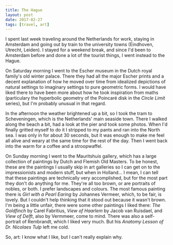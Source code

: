 ```yaml
---
title: The Hague
layout: post
date: 2017-02-27
tags: [travel, art]
---
```


I spent last week traveling around the Netherlands for work, staying in Amsterdam and going out by train to the university towns (Eindhoven, Utrecht, Leiden).
I stayed for a weekend break, and since I'd been to Amsterdam before and done a lot of the tourist things, I went instead to the Hague.

On Saturday morning I went to the Escher museum in the Dutch royal family's old winter palace.
There they had all the major Escher prints and a decent explanation of how he moved over time from idealized depictions of natural settings to imaginary settings to pure geometric forms.
I would have liked there to have been more about how he took inspiration from maths (particulary the hyperbolic geometry of the Poincar&eacute; disk in the *Circle Limit* series), but I'm probably unusual in that regard.

In the afternoon the weather brightened up a bit, so I took the tram to Scheveningen, which is the Netherlands' main seaside town.
There I walked along the beach a bit, had a look at the pier and took some photos.
When I'd finally gritted myself to do it I stripped to my pants and ran into the North sea.
I was only in for about 30 seconds, but it was enough to make me feel all alive and weary at the same time for the rest of the day.
Then I went back into the warm for a coffee and a stroopwaffel.

On Sunday morning I went to the Mauritshuis gallery, which has a large collection of paintings by Dutch and Flemish Old Masters.
To be honest, these are the paintings I usually skip in art galleries so I can get on to the impressionists and modern stuff, but when in Holland...
I mean, I can tell that these paintings are technically very accomplished, but for the most part they don't do anything for me. They're all too brown, or are portraits of nobles, or both.
I prefer landscapes and colours.
The most famous painting there is *Girl with a Pearl Earing* by Johannes Vermeer, which, to be fair, is lovely.
But I couldn't help thinking that it stood out because it wasn't brown.
I'm being a little unfair, there were some other paintings I liked there: *The Goldfinch* by Carel Fabritius, *View of Haarlem* by Jacob van Ruisdael, and *View of Delft*, also by Vermmeer, come to mind.
There was also a self-portrait of Rembrandt, which I liked very much.
But his *Anatomy Lesson of Dr. Nicolaes Tulp* left me cold.

So, art: I know what I like, but I can't really explain why.
